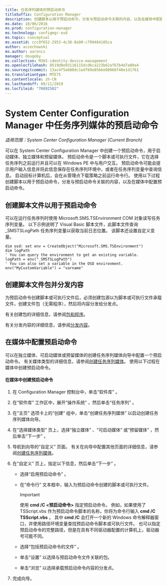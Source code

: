 ```yaml
---
title: 任务序列媒体的预启动命令
titleSuffix: Configuration Manager
description: 创建脚本以用于预启动命令，分发与预启动命令关联的内容，以及在媒体中配置预启动命令。
ms.date: 10/06/2016
ms.prod: configuration-manager
ms.technology: configmgr-osd
ms.topic: conceptual
ms.assetid: ccc9f652-2953-4c38-8a90-c799484105ca
author: aczechowski
ms.author: aaroncz
manager: dougeby
ms.collection: M365-identity-device-management
ms.openlocfilehash: 8519d0e93116115dcd6ca223b62af67b4d7a89a4
ms.sourcegitcommit: 13ac4f5e600dc1edf69e8566e00968f40e1d1761
ms.translationtype: MTE75
ms.contentlocale: zh-CN
ms.lasthandoff: 09/11/2019
ms.locfileid: "70892502"
---
```

# <a name="prestart-commands-for-task-sequence-media-in-system-center-configuration-manager"></a>System Center Configuration Manager 中任务序列媒体的预启动命令

*适用范围：System Center Configuration Manager (Current Branch)*

可以在 System Center Configuration Manager 中创建一个预启动命令，用于启动媒体、独立媒体和预留媒体。 预启动命令是一个脚本或可执行文件，它在选择任务序列之前运行并且可以在 Windows PE 中与用户交互。 预启动命令可能会提示用户输入信息并将此信息保存在任务序列环境中，或者在任务序列变量中查询信息。 启动目标计算机后，会在从管理点下载策略之前运行命令行。 使用以下过程创建脚本以用于预启动命令，分发与预启动命令关联的内容，以及在媒体中配置预启动命令。  

## <a name="create-a-script-file-to-use-for-the-prestart-command"></a>创建脚本文件以用于预启动命令  
 可以在运行任务序列时使用 Microsoft.SMS.TSEnvironment COM 对象读写任务序列变量。 以下示例说明了 Visual Basic 脚本文件，此脚本文件查询 _SMSTSLogPath 任务序列变量以获取当前日志位置。 该脚本还设置自定义变量。  

``` VBScript
dim osd: set env = CreateObject("Microsoft.SMS.TSEnvironment")  
dim logPath  
' You can query the environment to get an existing variable.  
logPath = env("_SMSTSLogPath")  
' You can also set a variable in the OSD environment.  
env("MyCustomVariable") = "varname"  
```  

## <a name="create-a-package-for-the-script-file-and-distribute-the-content"></a>创建脚本文件包并分发内容  
 为预启动命令创建脚本或可执行文件后，必须创建包源以为脚本或可执行文件承载文件，创建文件包（无需程序），然后将内容分发给分发点。  

 有关创建包的详细信息，请参阅[包和程序](../../apps/deploy-use/packages-and-programs.md)。  

 有关分发内容的详细信息，请参阅[分发内容](../../core/servers/deploy/configure/deploy-and-manage-content.md#bkmk_distribute)。  

## <a name="configure-the-prestart-command-in-media"></a>在媒体中配置预启动命令  
 可以在独立媒体、可启动媒体或预留媒体的创建任务序列媒体向导中配置一个预启动命令。 有关媒体类型的详细信息，请参阅[创建任务序列媒体](../deploy-use/create-task-sequence-media.md)。 使用以下过程在媒体中创建预启动命令。  

#### <a name="to-create-a-prestart-command-in-media"></a>在媒体中创建预启动命令  

1.  在 Configuration Manager 控制台中，单击“软件库”  。  

2.  在“软件库”  工作区中，展开“操作系统”  ，然后单击“任务序列”  。  

3.  在“主页”  选项卡上的“创建”  组中，单击“创建任务序列媒体”  以启动创建任务序列媒体向导。  

4.  在“选择媒体类型”  页上，选择“独立媒体”  、“可启动媒体”  或“预留媒体”  ，然后单击“下一步”  。  

5.  导航到向导的“自定义”  页面。 有关在向导中配置其他页面的详细信息，请参阅[创建任务序列媒体](../deploy-use/create-task-sequence-media.md)。  

6.  在“自定义”  页上，指定以下信息，然后单击“下一步”  。  

    -   选择“启用预启动命令”  。  

    -   在“命令行”  文本框中，输入为预启动命令创建的脚本或可执行文件。  

        > [!IMPORTANT]  
        >  使用 **cmd /C <预启动命令\>** 指定预启动命令。 例如，如果使用了 TSScript.vbs 作为预启动命令脚本的名称，你将为命令行输入 **cmd /C TSScript.vbs** 。 其中 **cmd /C** 会打开一个新的 Windows 命令解释器窗口，并使用路径环境变量查找预启动命令脚本或可执行文件。 也可以指定预启动命令的完整路径，但是在具有不同驱动器配置的计算机上，驱动器号可能不同。  

    -   选择“包括预启动命令的文件”  。  

    -   单击“设置”  以选择与预启动命令文件关联的包。  

    -   单击“浏览”  以选择承载预启动命令内容的分发点。  

7.  完成向导。  
